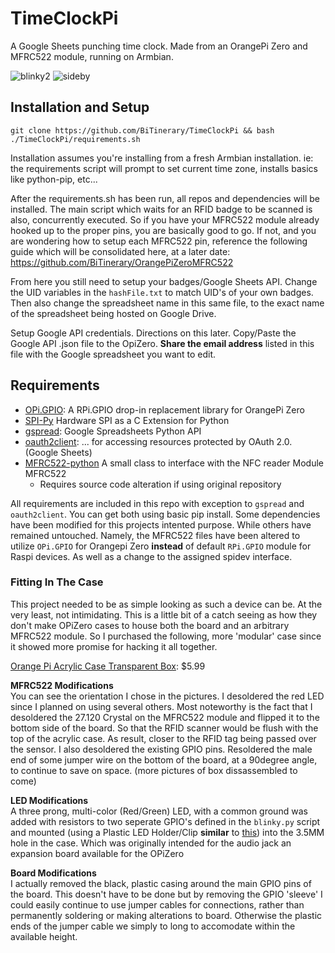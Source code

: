 # TimeClockPi
A Google Sheets punching time clock. Made from an OrangePi Zero and MFRC522 module, running on Armbian.

![blinky2](https://user-images.githubusercontent.com/8212296/33339935-3d6bed48-d440-11e7-80fb-850be5dc8113.gif)
![sideby](https://user-images.githubusercontent.com/8212296/33340459-bd7858d6-d441-11e7-9e00-3e7ec3b27a79.jpg)

## Installation and Setup
`git clone https://github.com/BiTinerary/TimeClockPi && bash ./TimeClockPi/requirements.sh`

Installation assumes you're installing from a fresh Armbian installation. ie: the requirements script will prompt to set current time zone, installs basics like python-pip, etc...

After the requirements.sh has been run, all repos and dependencies will be installed. The main script which waits for an RFID badge to be scanned is also, concurrently executed. So if you have your MFRC522 module already hooked up to the proper pins, you are basically good to go. If not, and you are wondering how to setup each MFRC522 pin, reference the following guide which will be consolidated here, at a later date: https://github.com/BiTinerary/OrangePiZeroMFRC522

From here you still need to setup your badges/Google Sheets API. Change the UID variables in the `hashFile.txt` to match UID's of your own badges. Then also change the spreadsheet name in this same file, to the exact name of the spreadsheet being hosted on Google Drive.

Setup Google API credentials. Directions on this later. Copy/Paste the Google API .json file to the OpiZero. **Share the email address** listed in this file with the Google spreadsheet you want to edit.

## Requirements
* [OPi.GPIO](https://github.com/rm-hull/OPi.GPIO): A RPi.GPIO drop-in replacement library for OrangePi Zero
* [SPI-Py](https://github.com/lthiery/SPI-Py) Hardware SPI as a C Extension for Python
* [gspread](https://github.com/burnash/gspread): Google Spreadsheets Python API
* [oauth2client](https://github.com/google/oauth2client): ... for accessing resources protected by OAuth 2.0. (Google Sheets)
* [MFRC522-python](https://github.com/mxgxw/MFRC522-python) A small class to interface with the NFC reader Module MFRC522
  * Requires source code alteration if using original repository

All requirements are included in this repo with exception to `gspread` and `oauth2client`. You can get both using basic pip install. Some dependencies have been modified for this projects intented purpose. While others have remained untouched. Namely, the MFRC522 files have been altered to utilize `OPi.GPIO` for Orangepi Zero **instead** of default `RPi.GPIO` module for Raspi devices. As well as a change to the assigned spidev interface.

### Fitting In The Case
This project needed to be as simple looking as such a device can be. At the very least, not intimidating. This is a little bit of a catch seeing as how they don't make OPiZero cases to house both the board and an arbitrary MFRC522 module. So I purchased the following, more 'modular' case since it showed more promise for hacking it all together.

[Orange Pi Acrylic Case Transparent Box](https://www.amazon.com/gp/product/B073W8XCS3/ref=oh_aui_detailpage_o03_s00?ie=UTF8&psc=1): $5.99

**MFRC522 Modifications**  
You can see the orientation I chose in the pictures. I desoldered the red LED since I planned on using several others. Most noteworthy is the fact that I desoldered the 27.120 Crystal on the MFRC522 module and flipped it to the bottom side of the board. So that the RFID scanner would be flush with the top of the acrylic case. As result, closer to the RFID tag being passed over the sensor. I also desoldered the existing GPIO pins. Resoldered the male end of some jumper wire on the bottom of the board, at a 90degree angle, to continue to save on space. (more pictures of box dissassembled to come)

**LED Modifications**  
A three prong, multi-color (Red/Green) LED, with a common ground was added with resistors to two seperate GPIO's defined in the `blinky.py` script and mounted (using a Plastic LED Holder/Clip **similar** to [this](https://www.ebay.com/itm/50pcs-5mm-Plastic-LED-Holders-Clips-Bezels-Mounts-Cases-Housings-Black-New-S5-/281745445114)) into the 3.5MM hole in the case. Which was originally intended for the audio jack an expansion board available for the OPiZero

**Board Modifications**  
I actually removed the black, plastic casing around the main GPIO pins of the board. This doesn't have to be done but by removing the GPIO 'sleeve' I could easily continue to use jumper cables for connections, rather than permanently soldering or making alterations to board. Otherwise the plastic ends of the jumper cable we simply to long to accomodate within the available height.
